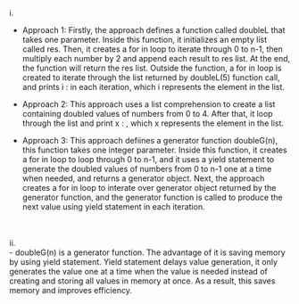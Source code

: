 i.<br>
- Approach 1: Firstly, the approach defines a function called doubleL that takes one parameter. Inside this function, it initializes an empty list called res. Then, it creates a for in loop to iterate through 0 to n-1, then multiply each number by 2 and append each result to res list. At the end, the function will return the res list. Outside the function, a for in loop is created to iterate through the list returned by doubleL(5) function call, and prints i :  in each iteration, which i represents the element in the list.

- Approach 2: This approach uses a list comprehension to create a list containing doubled values of numbers from 0 to 4. After that, it loop through the list and print x : , which x represents the element in the list.

- Approach 3: This approach defiines a generator function doubleG(n), this function takes one integer parameter. Inside this function, it creates a for in loop to loop through 0 to n-1, and it uses a yield statement to generate the doubled values of numbers from 0 to n-1 one at a time when needed, and returns a generator object. Next, the approach creates a for in loop to interate over generator object returned by the generator function, and the generator function is called to produce the next value using yield statement in each iteration.
<br>
<br>
ii.<br>
  - doubleG(n) is a generator function. The advantage of it is saving memory by using yield statement. Yield statement delays value generation, it only generates the value one at a time when the value is needed instead of creating and storing all values in memory at once. As a result, this saves memory and improves efficiency.

